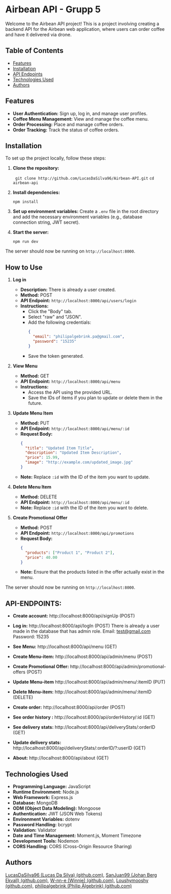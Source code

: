 # Airbean API - Grupp 5

Welcome to the Airbean API project! This is a project involving creating a backend API for the Airbean web application, where users can order coffee and have it delivered via drone.

## Table of Contents
-   [Features](#features)
-   [Installation](#installation)
-   [API Endpoints](#api-endpoints)
-   [Technologies Used](#technologies-used)
-   [Authors](#authors)

## Features

-   **User Authentication:** Sign up, log in, and manage user profiles.
-   **Coffee Menu Management:** View and manage the coffee menu.
-   **Order Processing:** Place and manage coffee orders.
-   **Order Tracking:** Track the status of coffee orders.


## Installation
To set up the project locally, follow these steps:

1.  **Clone the repository:**

	` git clone http://github.com/LucasDaSilva96/Airbean-API.git`
	`cd airbean-api`

2.  **Install dependencies:**
    
    `npm install` 
    
3.  **Set up environment variables:** Create a `.env` file in the root directory and add the necessary environment variables (e.g., database connection string, JWT secret).
    
4.  **Start the server:**
    
    `npm run dev` 
    
The server should now be running on `http://localhost:8000`.

## How to Use

1. **Log in**
   - **Description:** There is already a user created.
   - **Method:** POST
   - **API Endpoint:** `http://localhost:8000/api/users/login`
   - **Instructions:**
     - Click the "Body" tab.
     - Select "raw" and "JSON".
     - Add the following credentials:
       ```json
       {
         "email": "philipalgebrink.pa@gmail.com",
         "password": "15235"
       }
       ```
     - Save the token generated.

2. **View Menu**
   - **Method:** GET
   - **API Endpoint:** `http://localhost:8000/api/menu`
   - **Instructions:**
     - Access the API using the provided URL.
     - Save the IDs of items if you plan to update or delete them in the future.

3. **Update Menu Item**
   - **Method:** PUT
   - **API Endpoint:** `http://localhost:8000/api/menu/:id`
   - **Request Body:**
     ```json
     {
       "title": "Updated Item Title",
       "description": "Updated Item Description",
       "price": 15.99,
       "image": "http://example.com/updated_image.jpg"
     }
     ```
   - **Note:** Replace `:id` with the ID of the item you want to update.

4. **Delete Menu Item**
   - **Method:** DELETE
   - **API Endpoint:** `http://localhost:8000/api/menu/:id`
   - **Note:** Replace `:id` with the ID of the item you want to delete.

5. **Create Promotional Offer**
   - **Method:** POST
   - **API Endpoint:** `http://localhost:8000/api/promotions`
   - **Request Body:**
     ```json
     {
       "products": ["Product 1", "Product 2"],
       "price": 40.00
     }
     ```
   - **Note:** Ensure that the products listed in the offer actually exist in the menu.

    
The server should now be running on `http://localhost:8000`.


## API-ENDPOINTS:

  
- **Create account:** http://localhost:8000/api/signUp (POST)

- **Log in:** http://localhost:8000/api/logIn (POST)
There is already a user made in the database that has admin role.
Email: test@gmail.com
Password: 15235

- **See Menu:** http://localhost:8000/api/menu (GET)

- **Create Menu-item:** http://localhost:8000/api/admin/menu (POST)

- **Create Promotional Offer:** http://localhost:8000/api/admin/promotional-offers (POST)

- **Update Menu-item** http://localhost:8000/api/admin/menu/:itemID (PUT)

- **Delete Menu-item:** http://localhost:8000/api/admin/menu/:itemID (DELETE)

- **Create order:** http://localhost:8000/api/order (POST)

- **See order history :** http://localhost:8000/api/orderHistory/:id (GET)

- **See delivery stats:** http://localhost:8000/api/deliveryStats/:orderID (GET)

- **Update delivery stats:** http://localhost:8000/api/deliveryStats/:orderID/?:userID (GET)

- **About:** http://localhost:8000/api/about (GET)

## Technologies Used
-   **Programming Language:** JavaScript
-   **Runtime Environment:** Node.js
-   **Web Framework:** Express.js
-   **Database:** MongoDB
-   **ODM (Object Data Modeling):** Mongoose
-   **Authentication:** JWT (JSON Web Tokens)
-   **Environment Variables:** dotenv
-   **Password Handling:** bcrypt
-   **Validation:** Validator
-   **Date and Time Management:** Moment.js, Moment Timezone
-   **Development Tools:** Nodemon
-   **CORS Handling:** CORS (Cross-Origin Resource Sharing)

## Authors

[LucasDaSilva96 (Lucas Da Silva) (github.com)](https://github.com/LucasDaSilva96),
[SanJuan99 (Johan Berg Ekvall) (github.com)](https://github.com/SanJuan99),
[W-nn-e (Winnie) (github.com)](https://github.com/W-nn-e),
[Loushymooshy (github.com)](https://github.com/Loushymooshy),
[philipalgebrink (Philip Älgebrink) (github.com)](https://github.com/philipalgebrink)